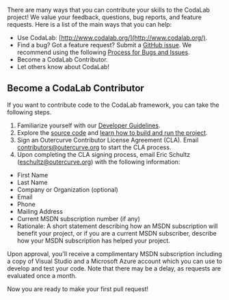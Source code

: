 There are many ways that you can contribute your skills to the CodaLab project! We value your feedback, questions, bug reports, and feature requests. Here is a list of the main ways that you can help:

- Use CodaLab: [http://www.codalab.org/](http://www.codalab.org/).
- Find a bug? Got a feature request? Submit a [GitHub issue](https://github.com/codalab/codalab/issues?state=open). We recommend using the following [Process for Bugs and Issues](https://github.com/codalab/codalab/wiki/Dev_Issue-tracking).
- Become a CodaLab Contributor.
- Let others know about CodaLab!

## Become a CodaLab Contributor
If you want to contribute code to the CodaLab framework, you can take the following steps.

1. Familiarize yourself with our [Developer Guidelines](https://github.com/codalab/codalab/wiki/Dev_Developer-Guidelines).
1. Explore the [source code](https://github.com/codalab/codalab/) and [learn how to build and run the project](https://github.com/codalab/codalab/wiki/Dev_Configure-Codalab-For-Development).
1. Sign an Outercurve Contributor License Agreement (CLA). Email contributors@outercurve.org to start the CLA process.
1. Upon completing the CLA signing process, email Eric Schultz (eschultz@outercurve.org) with the following information:

- First Name
- Last Name
- Company or Organization (optional)
- Email
- Phone
- Mailing Address
- Current MSDN subscription number (if any)
- Rationale: A short statement describing how an MSDN subscription will benefit your project, or if you are a current MSDN subscriber, describe how your MSDN subscription has helped your project.

Upon approval, you'll receive a complimentary MSDN subscription including a copy of Visual Studio and a Microsoft Azure account which you can use to develop and test your code. Note that there may be a delay, as requests are evaluated once a month.

Now you are ready to make your first pull request! 